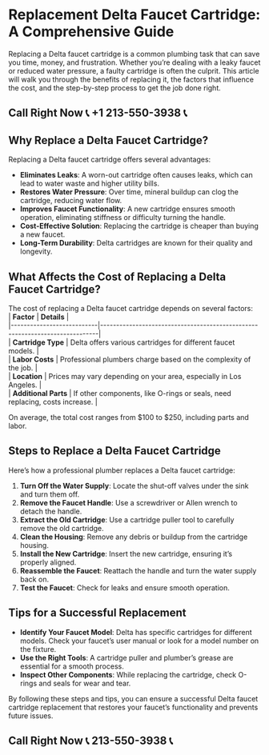 # Replacement Delta Faucet Cartridge: A Comprehensive Guide  

Replacing a Delta faucet cartridge is a common plumbing task that can save you time, money, and frustration. Whether you’re dealing with a leaky faucet or reduced water pressure, a faulty cartridge is often the culprit. This article will walk you through the benefits of replacing it, the factors that influence the cost, and the step-by-step process to get the job done right.  

## Call Right Now 📞 +1 213-550-3938 📞

## Why Replace a Delta Faucet Cartridge?  

Replacing a Delta faucet cartridge offers several advantages:  
- **Eliminates Leaks**: A worn-out cartridge often causes leaks, which can lead to water waste and higher utility bills.  
- **Restores Water Pressure**: Over time, mineral buildup can clog the cartridge, reducing water flow.  
- **Improves Faucet Functionality**: A new cartridge ensures smooth operation, eliminating stiffness or difficulty turning the handle.  
- **Cost-Effective Solution**: Replacing the cartridge is cheaper than buying a new faucet.  
- **Long-Term Durability**: Delta cartridges are known for their quality and longevity.  

## What Affects the Cost of Replacing a Delta Faucet Cartridge?  

The cost of replacing a Delta faucet cartridge depends on several factors:  
| **Factor**                | **Details**                                                                 |  
|---------------------------|-----------------------------------------------------------------------------|  
| **Cartridge Type**        | Delta offers various cartridges for different faucet models.               |  
| **Labor Costs**           | Professional plumbers charge based on the complexity of the job.            |  
| **Location**              | Prices may vary depending on your area, especially in Los Angeles.         |  
| **Additional Parts**      | If other components, like O-rings or seals, need replacing, costs increase. |  

On average, the total cost ranges from $100 to $250, including parts and labor.  

## Steps to Replace a Delta Faucet Cartridge  

Here’s how a professional plumber replaces a Delta faucet cartridge:  

1. **Turn Off the Water Supply**: Locate the shut-off valves under the sink and turn them off.  
2. **Remove the Faucet Handle**: Use a screwdriver or Allen wrench to detach the handle.  
3. **Extract the Old Cartridge**: Use a cartridge puller tool to carefully remove the old cartridge.  
4. **Clean the Housing**: Remove any debris or buildup from the cartridge housing.  
5. **Install the New Cartridge**: Insert the new cartridge, ensuring it’s properly aligned.  
6. **Reassemble the Faucet**: Reattach the handle and turn the water supply back on.  
7. **Test the Faucet**: Check for leaks and ensure smooth operation.  

## Tips for a Successful Replacement  

- **Identify Your Faucet Model**: Delta has specific cartridges for different models. Check your faucet’s user manual or look for a model number on the fixture.  
- **Use the Right Tools**: A cartridge puller and plumber’s grease are essential for a smooth process.  
- **Inspect Other Components**: While replacing the cartridge, check O-rings and seals for wear and tear.  

By following these steps and tips, you can ensure a successful Delta faucet cartridge replacement that restores your faucet’s functionality and prevents future issues.
## Call Right Now 📞 213-550-3938 📞